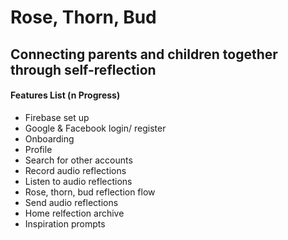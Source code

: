 # Rose, Thorn, Bud
## Connecting parents and children together through self-reflection

#### Features List (n Progress)
- Firebase set up
- Google & Facebook login/ register
- Onboarding
- Profile
- Search for other accounts
- Record audio reflections
- Listen to audio reflections
- Rose, thorn, bud reflection flow
- Send audio reflections
- Home relfection archive
- Inspiration prompts
